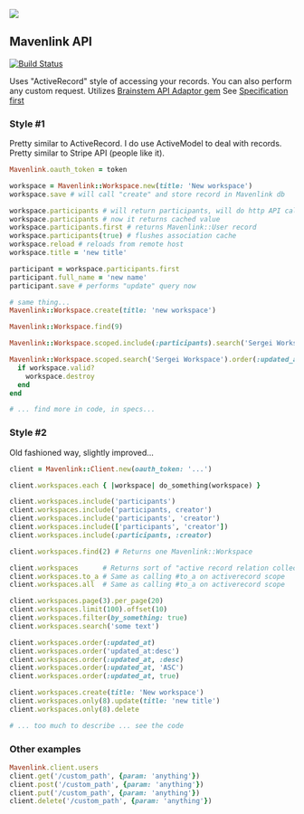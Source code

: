 ![](http://project-management.com/wp-content/uploads/2013/09/Mavenlink-Logo.jpg)

## Mavenlink API
[![Build Status](http://travis-ci.org/einzige/mavenlink.png?branch=master)](https://travis-ci.org/einzige/mavenlink)

Uses "ActiveRecord" style of accessing your records. You can also perform any custom request.
Utilizes [Brainstem API Adaptor gem](http://github.com/einzige/brainstem-ruby)
See [Specification first](lib/config/specification.yml)

### Style #1

Pretty similar to ActiveRecord. I do use ActiveModel to deal with records.
Pretty similar to Stripe API (people like it).

```ruby
Mavenlink.oauth_token = token

workspace = Mavenlink::Workspace.new(title: 'New workspace')
workspace.save # will call "create" and store record in Mavenlink db

workspace.participants # will return participants, will do http API call if not "included"
workspace.participants # now it returns cached value
workspace.participants.first # returns Mavenlink::User record
workspace.participants(true) # flushes association cache
workspace.reload # reloads from remote host
workspace.title = 'new title'

participant = workspace.participants.first
participant.full_name = 'new name'
participant.save # performs "update" query now

# same thing...
Mavenlink::Workspace.create(title: 'new workspace')

Mavenlink::Workspace.find(9)

Mavenlink::Workspace.scoped.include(:participants).search('Sergei Workspace') # similar to activerecord scope...

Mavenlink::Workspace.scoped.search('Sergei Workspace').order(:updated_at, :desc).each do |workspace|
  if workspace.valid?
    workspace.destroy
  end
end

# ... find more in code, in specs...
```

### Style #2

Old fashioned way, slightly improved...

```ruby
client = Mavenlink::Client.new(oauth_token: '...')

client.workspaces.each { |workspace| do_something(workspace) }

client.workspaces.include('participants')
client.workspaces.include('participants, creator')
client.workspaces.include('participants', 'creator')
client.workspaces.include(['participants', 'creator'])
client.workspaces.include(:participants, :creator)

client.workspaces.find(2) # Returns one Mavenlink::Workspace

client.workspaces      # Returns sort of "active record relation collection"
client.workspaces.to_a # Same as calling #to_a on activerecord scope
client.workspaces.all  # Same as calling #to_a on activerecord scope

client.workspaces.page(3).per_page(20)
client.workspaces.limit(100).offset(10)
client.workspaces.filter(by_something: true)
client.workspaces.search('some text')

client.workspaces.order(:updated_at)
client.workspaces.order('updated_at:desc')
client.workspaces.order(:updated_at, :desc)
client.workspaces.order(:updated_at, 'ASC')
client.workspaces.order(:updated_at, true)

client.workspaces.create(title: 'New workspace')
client.workspaces.only(8).update(title: 'new title')
client.workspaces.only(8).delete

# ... too much to describe ... see the code
```

### Other examples

```ruby
Mavenlink.client.users
client.get('/custom_path', {param: 'anything'})
client.post('/custom_path', {param: 'anything'})
client.put('/custom_path', {param: 'anything'})
client.delete('/custom_path', {param: 'anything'})
```

